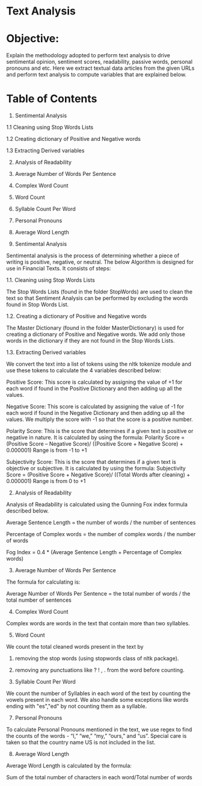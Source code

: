 # Text Analysis


# Objective: 
Explain the methodology adopted to perform text analysis to drive sentimental opinion, sentiment scores, readability, passive words, personal pronouns and etc. Here we extract textual data articles from the given URLs and perform text analysis to compute variables that are explained below.


# Table of Contents

1.	 Sentimental Analysis	

1.1	 Cleaning using Stop Words Lists	

1.2	 Creating dictionary of Positive and Negative words	

1.3	 Extracting Derived variables	

2. Analysis of Readability	

3.	 Average Number of Words Per Sentence	

4.	 Complex Word Count	

5.	 Word Count	

6.	 Syllable Count Per Word	

7.	 Personal Pronouns

8.	 Average Word Length 



1.	Sentimental Analysis

Sentimental analysis is the process of determining whether a piece of writing is positive, negative, or neutral. The below Algorithm is designed for use in Financial Texts. It consists of steps:


1.1.	Cleaning using Stop Words Lists

The Stop Words Lists (found in the folder StopWords) are used to clean the text so that Sentiment Analysis can be performed by excluding the words found in Stop Words List. 

1.2.	Creating a dictionary of Positive and Negative words

The Master Dictionary (found in the folder MasterDictionary) is used for creating a dictionary of Positive and Negative words. We add only those words in the dictionary if they are not found in the Stop Words Lists. 

1.3.	Extracting Derived variables

We convert the text into a list of tokens using the nltk tokenize module and use these tokens to calculate the 4 variables described below:

Positive Score: This score is calculated by assigning the value of +1 for each word if found in the Positive Dictionary and then adding up all the values.

Negative Score: This score is calculated by assigning the value of -1 for each word if found in the Negative Dictionary and then adding up all the values. We multiply the score with -1 so that the score is a positive number.

Polarity Score: This is the score that determines if a given text is positive or negative in nature. It is calculated by using the formula: 
Polarity Score = (Positive Score – Negative Score)/ ((Positive Score + Negative Score) + 0.000001)
Range is from -1 to +1

Subjectivity Score: This is the score that determines if a given text is objective or subjective. It is calculated by using the formula: 
Subjectivity Score = (Positive Score + Negative Score)/ ((Total Words after cleaning) + 0.000001)
Range is from 0 to +1


2. 	Analysis of Readability

Analysis of Readability is calculated using the Gunning Fox index formula described below.

Average Sentence Length = the number of words / the number of sentences

Percentage of Complex words = the number of complex words / the number of words 

Fog Index = 0.4 * (Average Sentence Length + Percentage of Complex words)


3. 	Average Number of Words Per Sentence

The formula for calculating is:

Average Number of Words Per Sentence = the total number of words / the total number of sentences


4.	Complex Word Count

Complex words are words in the text that contain more than two syllables.


5.	Word Count

We count the total cleaned words present in the text by 

1.	removing the stop words (using stopwords class of nltk package).

2.	removing any punctuations like ? ! , . from the word before counting.


6.	Syllable Count Per Word

We count the number of Syllables in each word of the text by counting the vowels present in each word. We also handle some exceptions like words ending with "es","ed" by not counting them as a syllable.


7.	Personal Pronouns

To calculate Personal Pronouns mentioned in the text, we use regex to find the counts of the words - “I,” “we,” “my,” “ours,” and “us”. Special care is taken so that the country name US is not included in the list.


8.	Average Word Length

Average Word Length is calculated by the formula:

Sum of the total number of characters in each word/Total number of words


